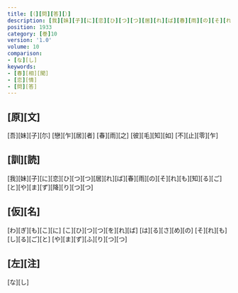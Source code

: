 ```yaml
---
title: [（][問][答][）]
description: [我][妹][子][に][恋][ひ][つ][つ][居][れ][ば][春][雨][の][そ][れ][も][知][る][ご][と][や][ま][ず][降][り][つ][つ]
position: 1933
category: [巻]10
version: '1.0'
volume: 10
comparison:
- [な][し]
keywords:
- [春][相][聞]
- [恋][情]
- [問][答]
---
```


## [原][文]

[吾][妹][子][尓] [戀][乍][居][者] [春][雨][之] [彼][毛][知][如] [不][止][零][乍]

## [訓][読]

[我][妹][子][に][恋][ひ][つ][つ][居][れ][ば][春][雨][の][そ][れ][も][知][る][ご][と][や][ま][ず][降][り][つ][つ]

## [仮][名]

[わ][ぎ][も][こ][に] [こ][ひ][つ][つ][を][れ][ば] [は][る][さ][め][の] [そ][れ][も][し][る][ご][と] [や][ま][ず][ふ][り][つ][つ]

## [左][注]

[な][し]
